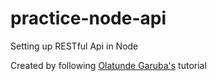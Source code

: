 # practice-node-api

Setting up RESTful Api in Node

Created by following <a href="https://www.codementor.io/olatundegaruba/nodejs-restful-apis-in-10-minutes-q0sgsfhbd" target="_blank"> Olatunde Garuba's</a> tutorial


